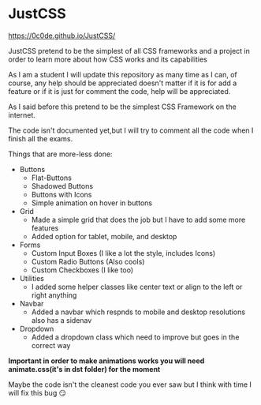# JustCSS
https://0c0de.github.io/JustCSS/

JustCSS pretend to be the simplest of all CSS frameworks and a project in order to learn more about how CSS works and its capabilities

As I am a student I will update this repository as many time as I can, of course, any help should be appreciated doesn't matter if it is for add a feature or if it is just for comment the code, help will be appreciated.

As I said before this pretend to be the simplest CSS Framework on the internet.

The code isn't documented yet,but I will try to comment all the code when I finish all the exams.

Things that are more-less done:

* Buttons
  * Flat-Buttons
  * Shadowed Buttons
  * Buttons with Icons
  * Simple animation on hover in buttons
* Grid
  * Made a simple grid that does the job but I have to add some more features
  * Added option for tablet, mobile, and desktop
* Forms
  * Custom Input Boxes (I like a lot the style, includes Icons)
  * Custom Radio Buttons (Also cools)
  * Custom Checkboxes (I like too)
* Utilities
  * I added some helper classes like center text or align to the left or right anything
* Navbar
  * Added a navbar which respnds to mobile and desktop resolutions also has a sidenav
* Dropdown
  * Added a dropdown class which need to improve but goes in the correct way
  
**Important in order to make animations works you will need animate.css(it's in dst folder) for the moment**

Maybe the code isn't the cleanest code you ever saw but I think with time I will fix this bug 😏
